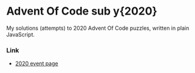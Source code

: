 # Advent Of Code sub y{2020}

My solutions (attempts) to 2020 Advent Of Code puzzles, written in plain JavaScript.

### Link
- [2020 event page](https://adventofcode.com/2020/)
